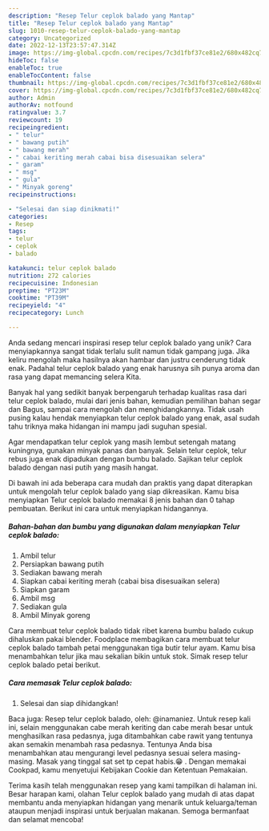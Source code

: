 ```yaml
---
description: "Resep Telur ceplok balado yang Mantap"
title: "Resep Telur ceplok balado yang Mantap"
slug: 1010-resep-telur-ceplok-balado-yang-mantap
category: Uncategorized
date: 2022-12-13T23:57:47.314Z
image: https://img-global.cpcdn.com/recipes/7c3d1fbf37ce81e2/680x482cq70/telur-ceplok-balado-foto-resep-utama.jpg
hideToc: false
enableToc: true
enableTocContent: false
thumbnail: https://img-global.cpcdn.com/recipes/7c3d1fbf37ce81e2/680x482cq70/telur-ceplok-balado-foto-resep-utama.jpg
cover: https://img-global.cpcdn.com/recipes/7c3d1fbf37ce81e2/680x482cq70/telur-ceplok-balado-foto-resep-utama.jpg
author: Admin
authorAv: notfound
ratingvalue: 3.7
reviewcount: 19
recipeingredient:
- " telur"
- " bawang putih"
- " bawang merah"
- " cabai keriting merah cabai bisa disesuaikan selera"
- " garam"
- " msg"
- " gula"
- " Minyak goreng"
recipeinstructions:

- "Selesai dan siap dinikmati!"
categories:
- Resep
tags:
- telur
- ceplok
- balado

katakunci: telur ceplok balado 
nutrition: 272 calories
recipecuisine: Indonesian
preptime: "PT23M"
cooktime: "PT39M"
recipeyield: "4"
recipecategory: Lunch

---
```





Anda sedang mencari inspirasi resep telur ceplok balado yang unik? Cara menyiapkannya sangat tidak terlalu sulit namun tidak gampang juga. Jika keliru mengolah maka hasilnya akan hambar dan justru cenderung tidak enak. Padahal telur ceplok balado yang enak harusnya sih punya aroma dan rasa yang dapat memancing selera Kita.





Banyak hal yang sedikit banyak berpengaruh terhadap kualitas rasa dari telur ceplok balado, mulai dari jenis bahan, kemudian pemilihan bahan segar dan Bagus, sampai cara mengolah dan menghidangkannya. Tidak usah pusing kalau hendak menyiapkan telur ceplok balado yang enak,      asal sudah tahu triknya maka hidangan ini mampu jadi suguhan spesial.














Agar mendapatkan telur ceplok yang masih lembut setengah matang kuningnya, gunakan minyak panas dan banyak. Selain telur ceplok, telur rebus juga enak dipadukan dengan bumbu balado. Sajikan telur ceplok balado dengan nasi putih yang masih hangat.






Di bawah ini ada beberapa cara mudah dan praktis yang dapat diterapkan untuk mengolah telur ceplok balado yang siap dikreasikan. Kamu bisa menyiapkan Telur ceplok balado memakai 8 jenis bahan dan 0 tahap pembuatan. Berikut ini cara untuk menyiapkan hidangannya.

<!--inarticleads1-->

##### Bahan-bahan dan bumbu yang digunakan dalam menyiapkan Telur ceplok balado:

1. Ambil  telur
1. Persiapkan  bawang putih
1. Sediakan  bawang merah
1. Siapkan  cabai keriting merah (cabai bisa disesuaikan selera)
1. Siapkan  garam
1. Ambil  msg
1. Sediakan  gula
1. Ambil  Minyak goreng


Cara membuat telur ceplok balado tidak ribet karena bumbu balado cukup dihaluskan pakai blender. Foodplace membagikan cara membuat telur ceplok balado tambah petai menggunakan tiga butir telur ayam. Kamu bisa menambahkan telur jika mau sekalian bikin untuk stok. Simak resep telur ceplok balado petai berikut. 

<!--inarticleads2-->

##### Cara memasak Telur ceplok balado:


1. Selesai dan siap dihidangkan!

Baca juga: Resep telur ceplok balado, oleh: @inamaniez. Untuk resep kali ini, selain menggunakan cabe merah keriting dan cabe merah besar untuk menghasilkan rasa pedasnya, juga ditambahkan cabe rawit yang tentunya akan semakin menambah rasa pedasnya. Tentunya Anda bisa menambahkan atau mengurangi level pedasnya sesuai selera masing-masing. Masak yang tinggal sat set tp cepat habis.😁 . Dengan memakai Cookpad, kamu menyetujui Kebijakan Cookie dan Ketentuan Pemakaian. 

Terima kasih telah menggunakan resep yang kami tampilkan di halaman ini. Besar harapan kami, olahan Telur ceplok balado yang mudah di atas dapat membantu anda menyiapkan hidangan yang menarik untuk keluarga/teman ataupun menjadi inspirasi untuk berjualan makanan. Semoga bermanfaat dan selamat mencoba!
